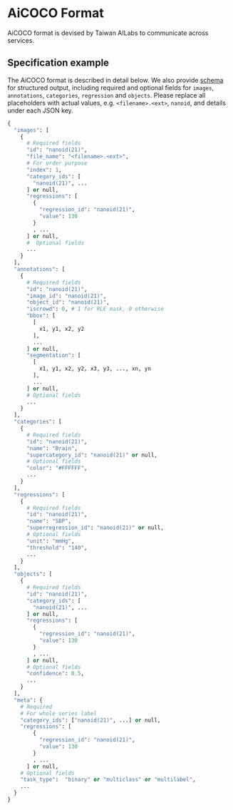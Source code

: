 # AiCOCO Format

AiCOCO format is devised by Taiwan AILabs to communicate across services.

## Specification example

The AiCOCO format is described in detail below. We also provide [schema](../../schema/aicoco.json) for structured output, including required and optional fields for `images`, `annotations`, `categories`, `regression` and `objects`. Please replace all placeholders with actual values, e.g.  `<filename>.<ext>`, `nanoid`, and details under each JSON key.

```python
{
  "images": [
    {
      # Required fields
      "id": "nanoid(21)",
      "file_name": "<filename>.<ext>",
      # For order purpose
      "index": 1,
      "category_ids": [
        "nanoid(21)", ...
      ] or null,
      "regressions": [
        {
          "regression_id": "nanoid(21)",
          "value": 130
        }
        , ...
      ] or null,
      #  Optional fields
      ...
    }
  ],
  "annotations": [
    {
      # Required fields
      "id": "nanoid(21)",
      "image_id": "nanoid(21)",
      "object_id": "nanoid(21)",
      "iscrowd": 0, # 1 for RLE mask, 0 otherwise
      "bbox": [
        [
          x1, y1, x2, y2
        ],
        ...
      ] or null,
      "segmentation": [
        [
          x1, y1, x2, y2, x3, y3, ..., xn, yn
        ],
        ...
      ] or null,
      # Optional fields
      ...
    }
  ],
  "categories": [
    {
      # Required fields
      "id": "nanoid(21)",
      "name": "Brain",
      "supercategory_id": "nanoid(21)" or null,
      # Optional fields
      "color": "#FFFFFF",
      ...
    }
  ],
  "regressions": [
    {
      # Required fields
      "id": "nanoid(21)",
      "name": "SBP",
      "superregression_id": "nanoid(21)" or null,
      # Optional fields
      "unit": "mmHg",
      "threshold": "140",
      ...
    }
  ],
  "objects": [
    {
      # Required fields
      "id": "nanoid(21)",
      "category_ids": [
        "nanoid(21)", ...
      ] or null,
      "regressions": [
        {
          "regression_id": "nanoid(21)",
          "value": 130
        }
        , ...
      ] or null,
      # Optional fields
      "confidence": 0.5,
      ...
    }
  ],
  "meta": {
    # Required
    # For whole series label
    "category_ids": ["nanoid(21)", ...] or null,
    "regressions": [
        {
          "regression_id": "nanoid(21)",
          "value": 130
        }
        , ...
      ] or null,
    # Optional fields
    "task_type":  "binary" or "multiclass" or "multilabel",
    ...
  }
}

```

